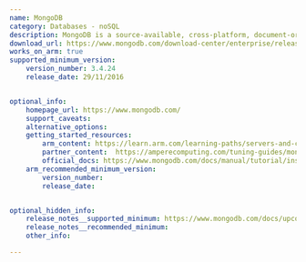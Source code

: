 ```yaml
---
name: MongoDB
category: Databases - noSQL
description: MongoDB is a source-available, cross-platform, document-oriented database program. Classified as a NoSQL database product.
download_url: https://www.mongodb.com/download-center/enterprise/releases
works_on_arm: true
supported_minimum_version:
    version_number: 3.4.24
    release_date: 29/11/2016


optional_info:
    homepage_url: https://www.mongodb.com/
    support_caveats:
    alternative_options:
    getting_started_resources:
        arm_content: https://learn.arm.com/learning-paths/servers-and-cloud-computing/mongodb/
        partner_content:  https://amperecomputing.com/tuning-guides/mongoDB-tuning-guide
        official_docs: https://www.mongodb.com/docs/manual/tutorial/install-mongodb-enterprise-on-ubuntu/
    arm_recommended_minimum_version:
        version_number: 
        release_date: 


optional_hidden_info:
    release_notes__supported_minimum: https://www.mongodb.com/docs/upcoming/release-notes/3.4/
    release_notes__recommended_minimum: 
    other_info: 

---
```


